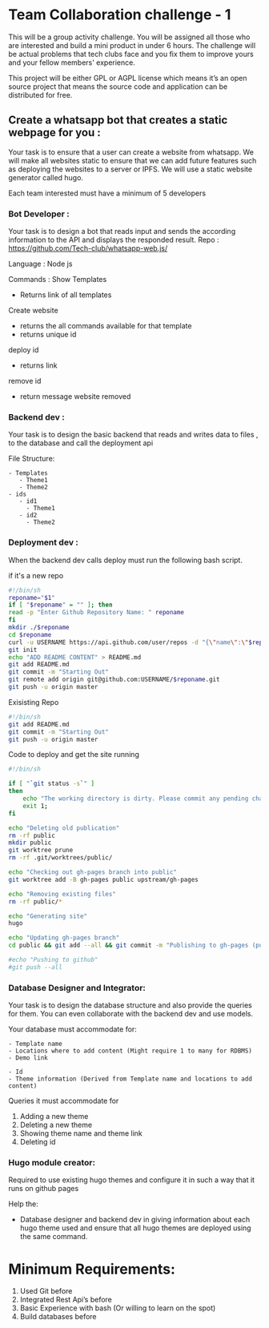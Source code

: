 # Team Collaboration challenge - 1

This will be a group activity challenge. You will be assigned all those who are interested and build a mini product in under 6 hours. The challenge will be actual problems that tech clubs face and you fix them to improve yours and your fellow members' experience.  

This project will be either GPL or AGPL license which means it’s an open source project that means the source code and application can be distributed for free.

## Create a whatsapp bot that creates a static webpage for you :
Your task is to ensure that a user can create a website from whatsapp. We will make all websites static to ensure that we can add future features such as deploying the websites to a server or IPFS. We will use a static website generator called hugo. 

Each team interested must have a minimum of 5 developers 

### Bot Developer : 
Your task is to design a bot that reads input and sends the according information to the API and displays the responded result. 
Repo : 
https://github.com/Tech-club/whatsapp-web.js/

Language :
Node js

Commands :
Show Templates 
- Returns link of all templates 

Create website <template-name>
 - returns the all commands available for that template 
 - returns unique id
 
 deploy id 
 - returns link 
 
remove id 
 - return message website removed

### Backend dev : 
Your task is to design the basic backend that reads and writes data to files , to the database and call the deployment api

File Structure:

````
- Templates 
   - Theme1 
   - Theme2
- ids
   - id1
     - Theme1 
   - id2 
     - Theme2
````

### Deployment dev : 
When the backend dev calls deploy must run the following bash script. 

if it's a new repo
```bash
#!/bin/sh
reponame="$1"
if [ "$reponame" = "" ]; then
read -p "Enter Github Repository Name: " reponame
fi
mkdir ./$reponame
cd $reponame
curl -u USERNAME https://api.github.com/user/repos -d "{\"name\":\"$reponame\"}"
git init
echo "ADD README CONTENT" > README.md
git add README.md
git commit -m "Starting Out"
git remote add origin git@github.com:USERNAME/$reponame.git
git push -u origin master

```
Exisisting Repo
```bash
#!/bin/sh
git add README.md
git commit -m "Starting Out"
git push -u origin master
```

Code to deploy and get the site running
```bash
#!/bin/sh

if [ "`git status -s`" ]
then
    echo "The working directory is dirty. Please commit any pending changes."
    exit 1;
fi

echo "Deleting old publication"
rm -rf public
mkdir public
git worktree prune
rm -rf .git/worktrees/public/

echo "Checking out gh-pages branch into public"
git worktree add -B gh-pages public upstream/gh-pages

echo "Removing existing files"
rm -rf public/*

echo "Generating site"
hugo

echo "Updating gh-pages branch"
cd public && git add --all && git commit -m "Publishing to gh-pages (publish.sh)"

#echo "Pushing to github"
#git push --all

```

### Database Designer and Integrator:

Your task is to design the database structure and also provide the queries for them.
You can even collaborate with the backend dev and use models.

Your database must accommodate for:
````
- Template name
- Locations where to add content (Might require 1 to many for RDBMS) 
- Demo link

- Id 
- Theme information (Derived from Template name and locations to add content) 
````

Queries it must accommodate for 
1. Adding a new theme
2. Deleting a new theme 
3. Showing theme name and theme link 
4. Deleting id 

### Hugo module creator:
Required to use existing hugo themes and configure it in such a way that it runs on github pages

Help the:
- Database designer and backend dev in giving information about each hugo theme used and ensure that all hugo themes are deployed using the same command.


# Minimum Requirements:
1. Used Git before 
2. Integrated Rest Api’s before 
3. Basic Experience with bash (Or willing to learn on the spot)
4. Build databases before 









